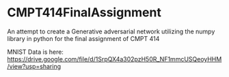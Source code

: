 # CMPT414FinalAssignment
An attempt to create a Generative adversarial network utilizing the numpy library in python for the final assignment of CMPT 414 

MNIST Data is here: https://drive.google.com/file/d/1SrpQX4a302pzH50R_NF1mmcUSQeoyHHM/view?usp=sharing
